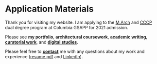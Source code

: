 # Application Materials

Thank you for visiting my website. I am applying to the [M.Arch](https://www.arch.columbia.edu/programs/1-master-of-architecture) and [CCCP](https://www.arch.columbia.edu/programs/4-m-s-critical-curatorial-conceptual-practices) dual degree program at Columbia GSAPP for 2021 admission. 

Please see [**my portfolio**](/m-arch-application-portfolio.pdf), [**architectural coursework**](/architecture), [**academic writing**](/writing), [**curatorial work**](/curatorial-work), and [**digital studies**](/studies).


Please feel free to [**contact**](/contact) me with any questions about my work and experience ([resume pdf](/resume.pdf) and [LinkedIn](https://www.linkedin.com/in/duncan-tomlin-6342b05b/)).

